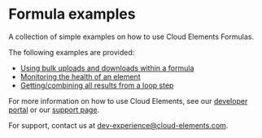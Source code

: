 # Formula examples
A collection of simple examples on how to use Cloud Elements Formulas.

The following examples are provided:
* [Using bulk uploads and downloads within a formula](how-to-use-bulk-within-a-formula)
* [Monitoring the health of an element](monitor-the-health-of-an-element)
* [Getting/combining all results from a loop step](GettingAllResultsFromLoop)

For more information on how to use Cloud Elements, see our [developer portal](https://developers.cloud-elements.com)
or our [support page](https://support.cloud-elements.com/hc/en-us).

For support, contact us at [dev-experience@cloud-elements.com](mailto:dev-experience@cloud-elements.com).

